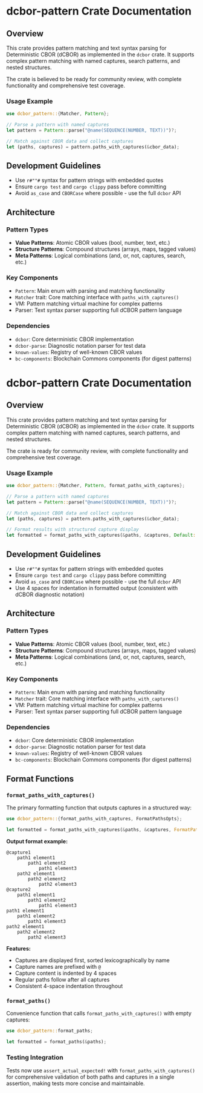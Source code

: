 # dcbor-pattern Crate Documentation

## Overview

This crate provides pattern matching and text syntax parsing for Deterministic CBOR (dCBOR) as implemented in the `dcbor` crate. It supports complex pattern matching with named captures, search patterns, and nested structures.

The crate is believed to be ready for community review, with complete functionality and comprehensive test coverage.

### Usage Example
```rust
use dcbor_pattern::{Matcher, Pattern};

// Parse a pattern with named captures
let pattern = Pattern::parse("@name(SEQUENCE(NUMBER, TEXT))")?;

// Match against CBOR data and collect captures
let (paths, captures) = pattern.paths_with_captures(&cbor_data);
```

## Development Guidelines

- Use `r#""#` syntax for pattern strings with embedded quotes
- Ensure `cargo test` and `cargo clippy` pass before committing
- Avoid `as_case` and `CBORCase` where possible - use the full `dcbor` API

## Architecture

### Pattern Types
- **Value Patterns**: Atomic CBOR values (bool, number, text, etc.)
- **Structure Patterns**: Compound structures (arrays, maps, tagged values)
- **Meta Patterns**: Logical combinations (and, or, not, captures, search, etc.)

### Key Components
- `Pattern`: Main enum with parsing and matching functionality
- `Matcher` trait: Core matching interface with `paths_with_captures()`
- VM: Pattern matching virtual machine for complex patterns
- Parser: Text syntax parser supporting full dCBOR pattern language

### Dependencies
- `dcbor`: Core deterministic CBOR implementation
- `dcbor-parse`: Diagnostic notation parser for test data
- `known-values`: Registry of well-known CBOR values
- `bc-components`: Blockchain Commons components (for digest patterns)

# dcbor-pattern Crate Documentation

## Overview

This crate provides pattern matching and text syntax parsing for Deterministic CBOR (dCBOR) as implemented in the `dcbor` crate. It supports complex pattern matching with named captures, search patterns, and nested structures.

The crate is ready for community review, with complete functionality and comprehensive test coverage.

### Usage Example
```rust
use dcbor_pattern::{Matcher, Pattern, format_paths_with_captures};

// Parse a pattern with named captures
let pattern = Pattern::parse("@name(SEQUENCE(NUMBER, TEXT))")?;

// Match against CBOR data and collect captures
let (paths, captures) = pattern.paths_with_captures(&cbor_data);

// Format results with structured capture display
let formatted = format_paths_with_captures(&paths, &captures, Default::default());
```

## Development Guidelines

- Use `r#""#` syntax for pattern strings with embedded quotes
- Ensure `cargo test` and `cargo clippy` pass before committing
- Avoid `as_case` and `CBORCase` where possible - use the full `dcbor` API
- Use 4 spaces for indentation in formatted output (consistent with dCBOR diagnostic notation)

## Architecture

### Pattern Types
- **Value Patterns**: Atomic CBOR values (bool, number, text, etc.)
- **Structure Patterns**: Compound structures (arrays, maps, tagged values)
- **Meta Patterns**: Logical combinations (and, or, not, captures, search, etc.)

### Key Components
- `Pattern`: Main enum with parsing and matching functionality
- `Matcher` trait: Core matching interface with `paths_with_captures()`
- VM: Pattern matching virtual machine for complex patterns
- Parser: Text syntax parser supporting full dCBOR pattern language

### Dependencies
- `dcbor`: Core deterministic CBOR implementation
- `dcbor-parse`: Diagnostic notation parser for test data
- `known-values`: Registry of well-known CBOR values
- `bc-components`: Blockchain Commons components (for digest patterns)

## Format Functions

### `format_paths_with_captures()`

The primary formatting function that outputs captures in a structured way:

```rust
use dcbor_pattern::{format_paths_with_captures, FormatPathsOpts};

let formatted = format_paths_with_captures(&paths, &captures, FormatPathsOpts::default());
```

**Output format example:**
```
@capture1
    path1 element1
        path1 element2
            path1 element3
    path2 element1
        path2 element2
            path2 element3
@capture2
    path1 element1
        path1 element2
            path1 element3
path1 element1
    path1 element2
        path1 element3
path2 element1
    path2 element2
        path2 element3
```

**Features:**
- Captures are displayed first, sorted lexicographically by name
- Capture names are prefixed with `@`
- Capture content is indented by 4 spaces
- Regular paths follow after all captures
- Consistent 4-space indentation throughout

### `format_paths()`

Convenience function that calls `format_paths_with_captures()` with empty captures:

```rust
use dcbor_pattern::format_paths;

let formatted = format_paths(&paths);
```

### Testing Integration

Tests now use `assert_actual_expected!` with `format_paths_with_captures()` for comprehensive validation of both paths and captures in a single assertion, making tests more concise and maintainable.
